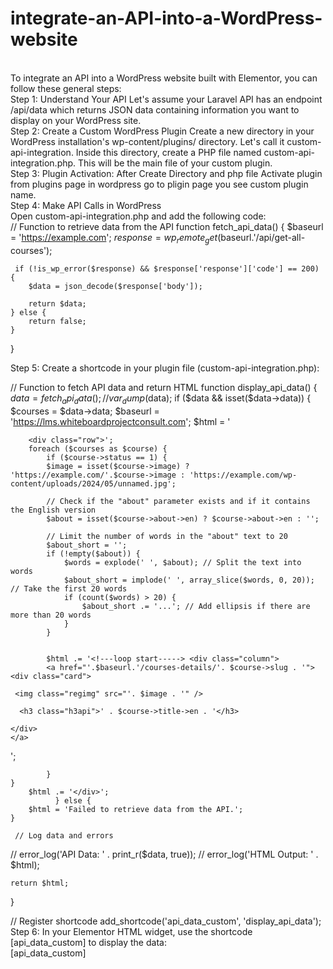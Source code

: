 # integrate-an-API-into-a-WordPress-website
<br>
To integrate an API into a WordPress website built with Elementor, you can follow these general steps:
<br>
Step 1: Understand Your API
Let's assume your Laravel API has an endpoint /api/data which returns JSON data containing information you want to display on your WordPress site.
<br>
Step 2: Create a Custom WordPress Plugin
Create a new directory in your WordPress installation's wp-content/plugins/ directory. Let's call it custom-api-integration.
Inside this directory, create a PHP file named custom-api-integration.php. This will be the main file of your custom plugin.
<br>
Step 3: Plugin Activation: After Create Directory and php file Activate plugin from plugins page in wordpress go to pligin page you see custom plugin name.
<br>
Step 4: Make API Calls in WordPress
<br>
Open custom-api-integration.php and add the following code:
<br>
<?php
/*
Plugin Name: Custom API Integration
*/

// Function to retrieve data from the API
function fetch_api_data() {
    $baseurl = 'https://example.com';
    $response = wp_remote_get($baseurl.'/api/get-all-courses');
    
     if (!is_wp_error($response) && $response['response']['code'] == 200) {
        $data = json_decode($response['body']);
        
        return $data;
    } else {
        return false;
    }
}

Step 5: Create a shortcode in your plugin file (custom-api-integration.php):


// Function to fetch API data and return HTML
function display_api_data() {
    $data = fetch_api_data();
    //var_dump($data);
    if ($data && isset($data->data)) {
        $courses = $data->data;
        $baseurl = 'https://lms.whiteboardprojectconsult.com';
    	$html = '
    	<style>



/* Float four columns side by side */
.column {
  float: left;
  width: 25%;
  padding: 10px 10px;
}

/* Remove extra left and right margins, due to padding */
.row {margin: 0 -5px;}

/* Clear floats after the columns */
.row:after {
  content: "";
  display: table;
  clear: both;
}

/* Responsive columns */
@media screen and (max-width: 600px) {
  .column {
    width: 100%;
    display: block;
    margin-bottom: 20px;
  }
}

/* Style the counter cards */
.card {
  box-shadow: 0px 24px 120px -24px rgba(0, 0, 0, 0.24);
  padding: 16px;
  text-align: center;
  background-color: #fff;
}
.regimg{
width:100%;
height:150px !important;
}
.h3api{
    font-size: 16px !important;
    padding-top: 20px !important;
    margin-bottom: 0px !important;
}
</style>
    	
    	<div class="row">';
		foreach ($courses as $course) {
		    if ($course->status == 1) {
		    $image = isset($course->image) ? 'https://example.com/'.$course->image : 'https://example.com/wp-content/uploads/2024/05/unnamed.jpg'; 
		    
		    // Check if the "about" parameter exists and if it contains the English version
            $about = isset($course->about->en) ? $course->about->en : '';

            // Limit the number of words in the "about" text to 20
            $about_short = '';
            if (!empty($about)) {
                $words = explode(' ', $about); // Split the text into words
                $about_short = implode(' ', array_slice($words, 0, 20)); // Take the first 20 words
                if (count($words) > 20) {
                    $about_short .= '...'; // Add ellipsis if there are more than 20 words
                }
            }
            
            
            $html .= '<!---loop start-----> <div class="column">
            <a href="'.$baseurl.'/courses-details/'. $course->slug . '">
    <div class="card">
    	
     <img class="regimg" src="'. $image . '" />
     
      <h3 class="h3api">' . $course->title->en . '</h3>
      
    </div>
    </a>
  </div> <!---loop end----->';
		    
	
		    }
    }
    	$html .= '</div>';
			  } else {
        $html = 'Failed to retrieve data from the API.';
    }

	 // Log data and errors
   // error_log('API Data: ' . print_r($data, true));
//    error_log('HTML Output: ' . $html);

    return $html;
}

// Register shortcode
add_shortcode('api_data_custom', 'display_api_data');
<br>
Step 6: In your Elementor HTML widget, use the shortcode [api_data_custom] to display the data:
<br>
[api_data_custom]

